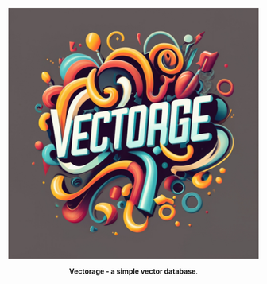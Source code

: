 <p align="center">
  <a href="https://github.com/ruobingding/vectorage"><img src="./Vectorage.jpeg" alt="Vectorage logo"></a>
</p>

<p align="center">
    <b>Vectorage - a simple vector database</b>. <br />
</p>